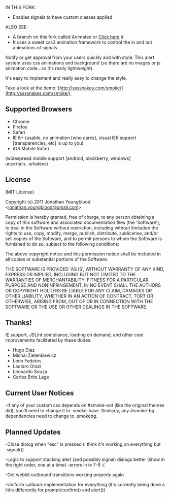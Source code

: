 IN THIS FORK:
- Enables signals to have custom classes applied

ALSO SEE:
- A branch on this fork called Animated or [Click here](http://argyleink.github.com/smoke.js/) it
- It uses a sweet css3 animation framework to control the in and out animations of signals



Notify or get approval from your users quickly and with style. This alert system uses css animations and background (so there are no images or js animation code...so it's really lightweight).

It's easy to implement and really easy to change the style.

Take a look at the demo: [http://ssssnakes.com/smoke/](http://ssssnakes.com/smoke/).




Supported Browsers
------------------
- Chrome
- Firefox
- Safari
- IE 6+ (usable, no animation [who cares], visual IE6 support [transparencies, etc] is up to you)
- iOS Mobile Safari

(widespread mobile support [android, blackberry, windows] uncertain...whatevs)





License
--------

(MIT License)

Copyright (c) 2011 Jonathan Youngblood &lt;jonathan.youngblood@gmail.com&gt;

Permission is hereby granted, free of charge, to any person obtaining a copy of this software and associated documentation files (the 'Software'), to deal in the Software without restriction, including without limitation the rights to use, copy, modify, merge, publish, distribute, sublicense, and/or sell copies of the Software, and to permit persons to whom the Software is furnished to do so, subject to the following conditions:

The above copyright notice and this permission notice shall be included in all copies or substantial portions of the Software.

THE SOFTWARE IS PROVIDED 'AS IS', WITHOUT WARRANTY OF ANY KIND, EXPRESS OR IMPLIED, INCLUDING BUT NOT LIMITED TO THE WARRANTIES OF MERCHANTABILITY, FITNESS FOR A PARTICULAR PURPOSE AND NONINFRINGEMENT. IN NO EVENT SHALL THE AUTHORS OR COPYRIGHT HOLDERS BE LIABLE FOR ANY CLAIM, DAMAGES OR OTHER LIABILITY, WHETHER IN AN ACTION OF CONTRACT, TORT OR OTHERWISE, ARISING FROM, OUT OF OR IN CONNECTION WITH THE SOFTWARE OR THE USE OR OTHER DEALINGS IN THE SOFTWARE.



Thanks!
--------
IE support, JSLint compliance, loading on demand, and other cool improvements facilitated by these dudes:

- Hugo Diaz
- Michal Zielenkiewicz
- Leon Fedotov
- Lautaro Orazi
- Leonardo Souza
- Carlos Brito Lage



Current User Notices
---------------------
-If any of your custom css depends on #smoke-out (like the original themes did), you'll need to change it to .smoke-base. Similarly, any #smoke-bg dependencies need to change to .smokebg.



Planned Updates
---------------
-Close dialog when "esc" is pressed (i think it's working on everything but .signal())

-Logic to support stacking alert (and possibly signal) dialogs better (show in the right order, one at a time)
	-errors in ie 7-8 :(
	
-Get webkit outbound transitions working properly again

-Uniform callback implementation for everything (it's currently being done a little differently for prompt/confirm() and alert())